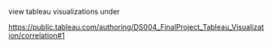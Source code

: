 view tableau visualizations under

https://public.tableau.com/authoring/DS004_FinalProject_Tableau_Visualization/correlation#1



```
